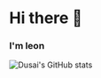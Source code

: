 <!--
**lexsaints/lexsaints** is a ✨ _special_ ✨ repository because its `README.md` (this file) appears on your GitHub profile.
-->
# Hi there 👋
 
### I'm leon

![Dusai's GitHub stats](https://github-readme-stats.vercel.app/api?username=a835100635)

